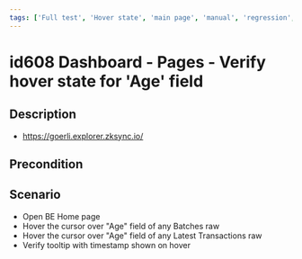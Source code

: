 ```yaml
---
tags: ['Full test', 'Hover state', 'main page', 'manual', 'regression', 'ZKF-2694', 'Active']
---
```


# id608 Dashboard - Pages - Verify hover state for 'Age' field

## Description
  - https://goerli.explorer.zksync.io/

## Precondition


## Scenario
- Open BE Home page
- Hover the cursor over "Age" field of any Batches raw
- Hover the cursor over "Age" field of any Latest Transactions raw
- Verify tooltip with timestamp shown on hover
